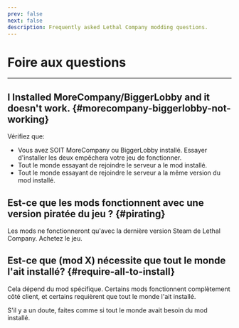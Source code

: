 ```yaml
---
prev: false
next: false
description: Frequently asked Lethal Company modding questions.
---
```


# Foire aux questions

***

## I Installed MoreCompany/BiggerLobby and it doesn't work. {#morecompany-biggerlobby-not-working}

Vérifiez que:

- Vous avez SOIT MoreCompany ou BiggerLobby installé. Essayer d'installer les deux empêchera votre jeu de fonctionner.
- Tout le monde essayant de rejoindre le serveur a le mod installé.
- Tout le monde essayant de rejoindre le serveur a la même version du mod installé.

## Est-ce que les mods fonctionnent avec une version piratée du jeu ? {#pirating}

Les mods ne fonctionneront qu'avec la dernière version Steam de Lethal Company. Achetez le jeu.

## Est-ce que (mod X) nécessite que tout le monde l'ait installé? {#require-all-to-install}

Cela dépend du mod spécifique. Certains mods fonctionnent complètement côté client, et certains requièrent que tout le monde l'ait installé.

S'il y a un doute, faites comme si tout le monde avait besoin du mod installé.
